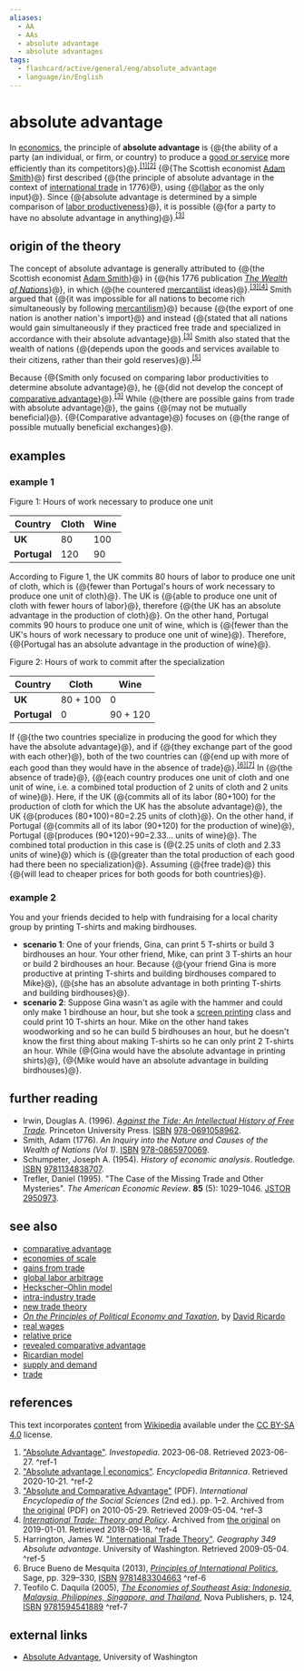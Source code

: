 ```yaml
---
aliases:
  - AA
  - AAs
  - absolute advantage
  - absolute advantages
tags:
  - flashcard/active/general/eng/absolute_advantage
  - language/in/English
---
```


# absolute advantage

In [economics](economics.md), the principle of __absolute advantage__ is {@{the ability of a party (an individual, or firm, or country) to produce a [good or service](goods%20and%20services.md) more efficiently than its competitors}@}.<sup>[\[1\]](#^ref-1)</sup><sup>[\[2\]](#^ref-2)</sup> {@{The Scottish economist [Adam Smith](Adam%20Smith.md)}@} first described {@{the principle of absolute advantage in the context of [international trade](international%20trade.md) in 1776}@}, using {@{[labor](labour%20economics.md) as the only input}@}. Since {@{absolute advantage is determined by a simple comparison of [labor productiveness](workforce%20productivity.md)}@}, it is possible {@{for a party to have no absolute advantage in anything}@}.<sup>[\[3\]](#^ref-3)</sup> <!--SR:!2025-04-23,151,310!2025-10-28,306,330!2026-05-29,443,310!2025-11-09,316,330!2025-06-14,193,310!2025-07-31,232,330-->

## origin of the theory

The concept of absolute advantage is generally attributed to {@{the Scottish economist [Adam Smith](Adam%20Smith.md)}@} in {@{his 1776 publication _[The Wealth of Nations](The%20Wealth%20of%20Nations.md)_}@}, in which {@{he countered [mercantilist](mercantilism.md) ideas}@}.<sup>[\[3\]](#^ref-3)</sup><sup>[\[4\]](#^ref-4)</sup> Smith argued that {@{it was impossible for all nations to become rich simultaneously by following [mercantilism](mercantilism.md)}@} because {@{the export of one nation is another nation's import}@} and instead {@{stated that all nations would gain simultaneously if they practiced free trade and specialized in accordance with their absolute advantage}@}.<sup>[\[3\]](#^ref-3)</sup> Smith also stated that the wealth of nations {@{depends upon the goods and services available to their citizens, rather than their gold reserves}@}.<sup>[\[5\]](#^ref-5)</sup> <!--SR:!2025-11-09,316,330!2025-03-25,126,290!2025-07-06,197,310!2025-10-19,299,330!2025-11-09,316,330!2025-07-09,200,310!2025-11-09,316,330-->

Because {@{Smith only focused on comparing labor productivities to determine absolute advantage}@}, he {@{did not develop the concept of [comparative advantage](comparative%20advantage.md)}@}.<sup>[\[3\]](#^ref-3)</sup> While {@{there are possible gains from trade with absolute advantage}@}, the gains {@{may not be mutually beneficial}@}. {@{Comparative advantage}@} focuses on {@{the range of possible mutually beneficial exchanges}@}. <!--SR:!2026-08-10,521,330!2025-09-04,261,330!2025-07-08,199,310!2025-09-09,266,330!2025-07-07,198,310!2025-11-09,316,330-->

## examples

### example 1

Figure 1: Hours of work necessary to produce one unit

| __Country__  | __Cloth__ | __Wine__ |
| ------------ | --------- | -------- |
| __UK__       | 80        | 100      |
| __Portugal__ | 120       | 90       |

According to Figure 1, the UK commits 80 hours of labor to produce one unit of cloth, which is {@{fewer than Portugal's hours of work necessary to produce one unit of cloth}@}. The UK is {@{able to produce one unit of cloth with fewer hours of labor}@}, therefore {@{the UK has an absolute advantage in the production of cloth}@}. On the other hand, Portugal commits 90 hours to produce one unit of wine, which is {@{fewer than the UK's hours of work necessary to produce one unit of wine}@}. Therefore, {@{Portugal has an absolute advantage in the production of wine}@}. <!--SR:!2025-08-18,250,330!2025-07-31,232,330!2025-08-04,236,330!2025-09-02,259,330!2025-08-31,257,330-->

Figure 2: Hours of work to commit after the specialization

| __Country__  | __Cloth__ | __Wine__ |
| ------------ | --------- | -------- |
| __UK__       | 80 + 100  | 0        |
| __Portugal__ | 0         | 90 + 120 |

If {@{the two countries specialize in producing the good for which they have the absolute advantage}@}, and if {@{they exchange part of the good with each other}@}, both of the two countries can {@{end up with more of each good than they would have in the absence of trade}@}.<sup>[\[6\]](#^ref-6)</sup><sup>[\[7\]](#^ref-7)</sup> In {@{the absence of trade}@}, {@{each country produces one unit of cloth and one unit of wine, i.e. a combined total production of 2 units of cloth and 2 units of wine}@}. Here, if the UK {@{commits all of its labor (80+100) for the production of cloth for which the UK has the absolute advantage}@}, the UK {@{produces (80+100)÷80=2.25 units of cloth}@}. On the other hand, if Portugal {@{commits all of its labor (90+120) for the production of wine}@}, Portugal {@{produces (90+120)÷90=2.33... units of wine}@}. The combined total production in this case is {@{2.25 units of cloth and 2.33 units of wine}@} which is {@{greater than the total production of each good had there been no specialization}@}. Assuming {@{free trade}@} this {@{will lead to cheaper prices for both goods for both countries}@}. <!--SR:!2025-09-03,260,330!2025-06-22,187,310!2025-05-12,172,310!2025-09-06,263,330!2025-07-30,231,330!2025-07-27,215,310!2025-10-19,299,330!2025-09-08,265,330!2025-08-03,235,330!2025-09-05,262,330!2025-07-10,201,310!2025-10-18,298,330!2025-11-09,316,330-->

### example 2

You and your friends decided to help with fundraising for a local charity group by printing T-shirts and making birdhouses.

- __scenario 1__: One of your friends, Gina, can print 5 T-shirts or build 3 birdhouses an hour. Your other friend, Mike, can print 3 T-shirts an hour or build 2 birdhouses an hour. Because {@{your friend Gina is more productive at printing T-shirts and building birdhouses compared to Mike}@}, {@{she has an absolute advantage in both printing T-shirts and building birdhouses}@}.
- __scenario 2__: Suppose Gina wasn't as agile with the hammer and could only make 1 birdhouse an hour, but she took a [screen printing](screen%20printing.md) class and could print 10 T-shirts an hour. Mike on the other hand takes woodworking and so he can build 5 birdhouses an hour, but he doesn't know the first thing about making T-shirts so he can only print 2 T-shirts an hour. While {@{Gina would have the absolute advantage in printing shirts}@}, {@{Mike would have an absolute advantage in building birdhouses}@}. <!--SR:!2025-10-18,298,330!2025-10-27,305,330!2025-08-13,228,310!2025-07-30,231,330-->

## further reading

- Irwin, Douglas A. (1996). [_Against the Tide: An Intellectual History of Free Trade_](https://archive.org/details/againsttideintel00irwi). Princeton University Press. [ISBN](ISBN.md) [978-0691058962](https://en.wikipedia.org/wiki/Special:BookSources/978-0691058962).
- Smith, Adam (1776). _An Inquiry into the Nature and Causes of the Wealth of Nations (Vol 1)_. [ISBN](ISBN.md) [978-0865970069](https://en.wikipedia.org/wiki/Special:BookSources/978-0865970069).
- Schumpeter, Joseph A. (1954). _History of economic analysis_. Routledge. [ISBN](ISBN.md) [9781134838707](https://en.wikipedia.org/wiki/Special:BookSources/9781134838707).
- Trefler, Daniel (1995). "The Case of the Missing Trade and Other Mysteries". _The American Economic Review_. __85__ (5): 1029–1046. [JSTOR](JSTOR.md) [2950973](https://www.jstor.org/stable/2950973).

## see also

- [comparative advantage](comparative%20advantage.md)
- [economies of scale](economies%20of%20scale.md)
- [gains from trade](gains%20from%20trade.md)
- [global labor arbitrage](global%20labor%20arbitrage.md)
- [Heckscher–Ohlin model](Heckscher–Ohlin%20model.md)
- [intra-industry trade](intra-industry%20trade.md)
- [new trade theory](new%20trade%20theory.md)
- _[On the Principles of Political Economy and Taxation](On%20the%20Principles%20of%20Political%20Economy%20and%20Taxation.md)_, by [David Ricardo](David%20Ricardo.md)
- [real wages](real%20wages.md)
- [relative price](relative%20price.md)
- [revealed comparative advantage](revealed%20comparative%20advantage.md)
- [Ricardian model](comparative%20advantage.md#The%20Ricardian%20model)
- [supply and demand](supply%20and%20demand.md)
- [trade](trade.md)

## references

This text incorporates [content](https://en.wikipedia.org/wiki/absolute_advantage) from [Wikipedia](Wikipedia.md) available under the [CC BY-SA 4.0](https://creativecommons.org/licenses/by-sa/4.0/) license.

1. ["Absolute Advantage"](https://www.investopedia.com/terms/a/absoluteadvantage.asp). _Investopedia_. 2023-06-08. Retrieved 2023-06-27. <a id="^ref-1"></a>^ref-1
2. ["Absolute advantage | economics"](https://www.britannica.com/topic/absolute-advantage). _Encyclopedia Britannica_. Retrieved 2020-10-21. <a id="^ref-2"></a>^ref-2
3. ["Absolute and Comparative Advantage"](https://web.archive.org/web/20100529042541/http://www.skidmore.edu/~mdas/AbsoluteandComparativeAdvantage.pdf) (PDF). _International Encyclopedia of the Social Sciences_ (2nd ed.). pp. 1–2. Archived from [the original](http://www.skidmore.edu/~mdas/AbsoluteandComparativeAdvantage.pdf) (PDF) on 2010-05-29. Retrieved 2009-05-04. <a id="^ref-3"></a>^ref-3
4. [_International Trade: Theory and Policy_](https://web.archive.org/web/20190101013503/https://catalog.flatworldknowledge.com/bookhub/reader/28?e=fwk-61960-chab#fwk-61960-ch02_s02). Archived from [the original](https://catalog.flatworldknowledge.com/bookhub/reader/28?e=fwk-61960-chab#fwk-61960-ch02_s02) on 2019-01-01. Retrieved 2018-09-18. <a id="^ref-4"></a>^ref-4
5. Harrington, James W. ["International Trade Theory"](http://faculty.washington.edu/jwh/349lec03.htm). _Geography 349 Absolute advantage_. University of Washington. Retrieved 2009-05-04. <a id="^ref-5"></a>^ref-5
6. Bruce Bueno de Mesquita (2013), [_Principles of International Politics_](https://books.google.com/books?id=S7VG1yZP52gC&q=absolute+advantage+england+portugal&pg=PT357), Sage, pp. 329–330, [ISBN](ISBN.md) [9781483304663](https://en.wikipedia.org/wiki/Special:BookSources/9781483304663) <a id="^ref-6"></a>^ref-6
7. Teofilo C. Daquila (2005), [_The Economies of Southeast Asia: Indonesia, Malaysia, Philippines, Singapore, and Thailand_](https://books.google.com/books?id=_aybCa4g1H4C&q=absolute+advantage), Nova Publishers, p. 124, [ISBN](ISBN.md) [9781594541889](https://en.wikipedia.org/wiki/Special:BookSources/9781594541889) <a id="^ref-7"></a>^ref-7

## external links

- [Absolute Advantage](http://faculty.washington.edu/jwh/349lec03.htm#absolute), University of Washington
